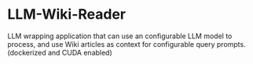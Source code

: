 # LLM-Wiki-Reader
LLM wrapping application that can use an configurable LLM model to process, and use Wiki articles as context for configurable query prompts. (dockerized and CUDA enabled)
